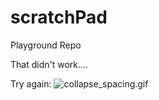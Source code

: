 scratchPad
==========

Playground Repo

That didn't work....

Try again: ![collapse_spacing.gif]({{site.baseurl}}/collapse_spacing.gif)

